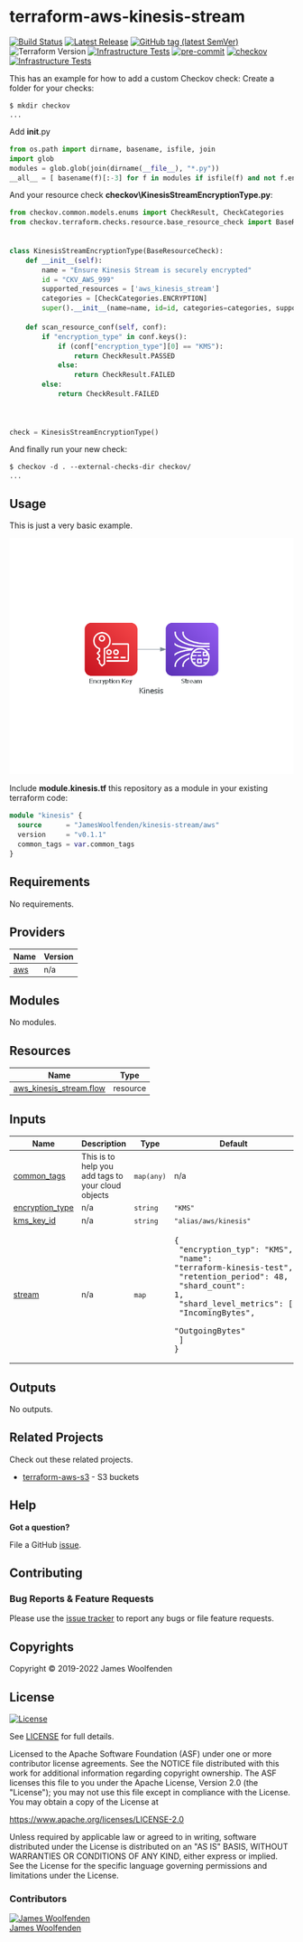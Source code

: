 # terraform-aws-kinesis-stream

[![Build Status](https://github.com/JamesWoolfenden/terraform-aws-kinesis-stream/workflows/Verify%20and%20Bump/badge.svg?branch=master)](https://github.com/JamesWoolfenden/terraform-aws-kinesis-stream)
[![Latest Release](https://img.shields.io/github/release/JamesWoolfenden/terraform-aws-kinesis-stream.svg)](https://github.com/JamesWoolfenden/terraform-aws-kinesis-stream/releases/latest)
[![GitHub tag (latest SemVer)](https://img.shields.io/github/tag/JamesWoolfenden/terraform-aws-kinesis-stream.svg?label=latest)](https://github.com/JamesWoolfenden/terraform-aws-kinesis-stream/releases/latest)
![Terraform Version](https://img.shields.io/badge/tf-%3E%3D0.14.0-blue.svg)
[![Infrastructure Tests](https://www.bridgecrew.cloud/badges/github/JamesWoolfenden/terraform-aws-kinesis-stream/cis_aws)](https://www.bridgecrew.cloud/link/badge?vcs=github&fullRepo=JamesWoolfenden%2Fterraform-aws-kinesis-stream&benchmark=CIS+AWS+V1.2)
[![pre-commit](https://img.shields.io/badge/pre--commit-enabled-brightgreen?logo=pre-commit&logoColor=white)](https://github.com/pre-commit/pre-commit)
[![checkov](https://img.shields.io/badge/checkov-verified-brightgreen)](https://www.checkov.io/)
[![Infrastructure Tests](https://www.bridgecrew.cloud/badges/github/jameswoolfenden/terraform-aws-kinesis-stream/general)](https://www.bridgecrew.cloud/link/badge?vcs=github&fullRepo=JamesWoolfenden%2Fterraform-aws-kinesis-stream&benchmark=INFRASTRUCTURE+SECURITY)

This has an example for how to add a custom Checkov check:
Create a folder for your checks:

```cli
$ mkdir checkov
...
```

Add **init**.py

```python
from os.path import dirname, basename, isfile, join
import glob
modules = glob.glob(join(dirname(__file__), "*.py"))
__all__ = [ basename(f)[:-3] for f in modules if isfile(f) and not f.endswith('__init__.py')]
```

And your resource check **checkov\KinesisStreamEncryptionType.py**:

```python
from checkov.common.models.enums import CheckResult, CheckCategories
from checkov.terraform.checks.resource.base_resource_check import BaseResourceCheck


class KinesisStreamEncryptionType(BaseResourceCheck):
    def __init__(self):
        name = "Ensure Kinesis Stream is securely encrypted"
        id = "CKV_AWS_999"
        supported_resources = ['aws_kinesis_stream']
        categories = [CheckCategories.ENCRYPTION]
        super().__init__(name=name, id=id, categories=categories, supported_resources=supported_resources)

    def scan_resource_conf(self, conf):
        if "encryption_type" in conf.keys():
            if (conf["encryption_type"][0] == "KMS"):
                return CheckResult.PASSED
            else:
                return CheckResult.FAILED
        else:
            return CheckResult.FAILED



check = KinesisStreamEncryptionType()
```

And finally run your new check:

```cli
$ checkov -d . --external-checks-dir checkov/
...
```

## Usage

This is just a very basic example.

![alt text](./diagram/kinesis.png)

Include **module.kinesis.tf** this repository as a module in your existing terraform code:

```terraform
module "kinesis" {
  source      = "JamesWoolfenden/kinesis-stream/aws"
  version     = "v0.1.1"
  common_tags = var.common_tags
}

```

<!-- BEGINNING OF PRE-COMMIT-TERRAFORM DOCS HOOK -->
## Requirements

No requirements.

## Providers

| Name | Version |
|------|---------|
| <a name="provider_aws"></a> [aws](#provider\_aws) | n/a |

## Modules

No modules.

## Resources

| Name | Type |
|------|------|
| [aws_kinesis_stream.flow](https://registry.terraform.io/providers/hashicorp/aws/latest/docs/resources/kinesis_stream) | resource |

## Inputs

| Name | Description | Type | Default | Required |
|------|-------------|------|---------|:--------:|
| <a name="input_common_tags"></a> [common\_tags](#input\_common\_tags) | This is to help you add tags to your cloud objects | `map(any)` | n/a | yes |
| <a name="input_encryption_type"></a> [encryption\_type](#input\_encryption\_type) | n/a | `string` | `"KMS"` | no |
| <a name="input_kms_key_id"></a> [kms\_key\_id](#input\_kms\_key\_id) | n/a | `string` | `"alias/aws/kinesis"` | no |
| <a name="input_stream"></a> [stream](#input\_stream) | n/a | `map` | <pre>{<br>  "encryption_typ": "KMS",<br>  "name": "terraform-kinesis-test",<br>  "retention_period": 48,<br>  "shard_count": 1,<br>  "shard_level_metrics": [<br>    "IncomingBytes",<br>    "OutgoingBytes"<br>  ]<br>}</pre> | no |

## Outputs

No outputs.
<!-- END OF PRE-COMMIT-TERRAFORM DOCS HOOK -->

## Related Projects

Check out these related projects.

- [terraform-aws-s3](https://github.com/jameswoolfenden/terraform-aws-s3) - S3 buckets

## Help

**Got a question?**

File a GitHub [issue](https://github.com/JamesWoolfenden/terraform-aws-kinesis-stream/issues).

## Contributing

### Bug Reports & Feature Requests

Please use the [issue tracker](https://github.com/JamesWoolfenden/terraform-aws-kinesis-stream/issues) to report any bugs or file feature requests.

## Copyrights

Copyright © 2019-2022 James Woolfenden

## License

[![License](https://img.shields.io/badge/License-Apache%202.0-blue.svg)](https://opensource.org/licenses/Apache-2.0)

See [LICENSE](LICENSE) for full details.

Licensed to the Apache Software Foundation (ASF) under one
or more contributor license agreements. See the NOTICE file
distributed with this work for additional information
regarding copyright ownership. The ASF licenses this file
to you under the Apache License, Version 2.0 (the
"License"); you may not use this file except in compliance
with the License. You may obtain a copy of the License at

<https://www.apache.org/licenses/LICENSE-2.0>

Unless required by applicable law or agreed to in writing,
software distributed under the License is distributed on an
"AS IS" BASIS, WITHOUT WARRANTIES OR CONDITIONS OF ANY
KIND, either express or implied. See the License for the
specific language governing permissions and limitations
under the License.

### Contributors

[![James Woolfenden][jameswoolfenden_avatar]][jameswoolfenden_homepage]<br/>[James Woolfenden][jameswoolfenden_homepage]

[jameswoolfenden_homepage]: https://github.com/jameswoolfenden
[jameswoolfenden_avatar]: https://github.com/jameswoolfenden.png?size=150
[github]: https://github.com/jameswoolfenden
[linkedin]: https://www.linkedin.com/in/jameswoolfenden/
[twitter]: https://twitter.com/JimWoolfenden
[share_twitter]: https://twitter.com/intent/tweet/?text=terraform-aws-kinesis-stream&url=https://github.com/JamesWoolfenden/terraform-aws-kinesis-stream
[share_linkedin]: https://www.linkedin.com/shareArticle?mini=true&title=terraform-aws-kinesis-stream&url=https://github.com/JamesWoolfenden/terraform-aws-kinesis-stream
[share_reddit]: https://reddit.com/submit/?url=https://github.com/JamesWoolfenden/terraform-aws-kinesis-stream
[share_facebook]: https://facebook.com/sharer/sharer.php?u=https://github.com/JamesWoolfenden/terraform-aws-kinesis-stream
[share_email]: mailto:?subject=terraform-aws-kinesis-stream&body=https://github.com/JamesWoolfenden/terraform-aws-kinesis-stream
